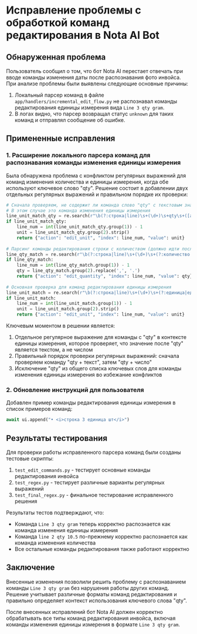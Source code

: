 # Исправление проблемы с обработкой команд редактирования в Nota AI Bot

## Обнаруженная проблема
Пользователь сообщил о том, что бот Nota AI перестает отвечать при вводе команды изменения даты после распознавания фото инвойса. При анализе проблемы были выявлены следующие основные причины:

1. Локальный парсер команд в файле `app/handlers/incremental_edit_flow.py` не распознавал команды редактирования единицы измерения вида `Line 3 qty gram`.
2. В логах видно, что парсер возвращал статус `unknown` для таких команд и отправлял сообщение об ошибке.

## Примененные исправления

### 1. Расширение локального парсера команд для распознавания команды изменения единицы измерения

Была обнаружена проблема с конфликтом регулярных выражений для команд изменения количества и единицы измерения, когда обе используют ключевое слово "qty". Решение состоит в добавлении двух отдельных регулярных выражений и правильном порядке их проверки:

```python
# Сначала проверяем, не содержит ли команда слово "qty" с текстовым значением (не числом)
# В этом случае это команда изменения единицы измерения
line_unit_match_qty = re.search(r"\b(?:строка|line)\s+(\d+)\s+qty\s+([a-zA-Zа-яА-Я]+)", text_l)
if line_unit_match_qty:
    line_num = int(line_unit_match_qty.group(1)) - 1
    unit = line_unit_match_qty.group(2).strip()
    return {"action": "edit_unit", "index": line_num, "value": unit}
            
# Парсинг команды редактирования строки с количеством (должно идти после проверки unit с qty)
line_qty_match = re.search(r"\b(?:строка|line)\s+(\d+)\s+(?:количество|quantity|qty)\s+(\d+[.,]?\d*)", text_l)
if line_qty_match:
    line_num = int(line_qty_match.group(1)) - 1
    qty = line_qty_match.group(2).replace(',', '.')
    return {"action": "edit_quantity", "index": line_num, "value": qty}
            
# Основная проверка для команд редактирования единицы измерения
line_unit_match = re.search(r"\b(?:строка|line)\s+(\d+)\s+(?:единица|единицы|unit|ед|ед\.)\s+(\w+)", text_l)
if line_unit_match:
    line_num = int(line_unit_match.group(1)) - 1
    unit = line_unit_match.group(2).strip()
    return {"action": "edit_unit", "index": line_num, "value": unit}
```

Ключевым моментом в решении является:
1. Отдельное регулярное выражение для команды с "qty" в контексте единицы измерения, которое проверяет, что значение после "qty" является текстом, а не числом
2. Правильный порядок проверки регулярных выражений: сначала проверяем команду "qty + текст", затем "qty + число"
3. Исключение "qty" из общего списка ключевых слов для команды изменения единицы измерения во избежание конфликтов

### 2. Обновление инструкций для пользователя

Добавлен пример команды редактирования единицы измерения в список примеров команд:

```python
await ui.append("• <i>строка 3 единица шт</i>")
```

## Результаты тестирования

Для проверки работы исправленного парсера команд были созданы тестовые скрипты:

1. `test_edit_commands.py` - тестирует основные команды редактирования инвойса
2. `test_regex.py` - тестирует различные варианты регулярных выражений
3. `test_final_regex.py` - финальное тестирование исправленного решения

Результаты тестов подтверждают, что:
- Команда `Line 3 qty gram` теперь корректно распознается как команда изменения единицы измерения
- Команда `line 2 qty 10.5` по-прежнему корректно распознается как команда изменения количества
- Все остальные команды редактирования также работают корректно

## Заключение

Внесенные изменения позволили решить проблему с распознаванием команды `Line 3 qty gram` без нарушения работы других команд. Решение учитывает различные форматы команд редактирования и правильно определяет контекст использования ключевого слова "qty".

После внесенных исправлений бот Nota AI должен корректно обрабатывать все типы команд редактирования инвойса, включая команды изменения единицы измерения в формате `Line 3 qty gram`. 